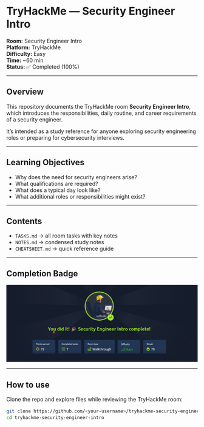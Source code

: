# TryHackMe — Security Engineer Intro

**Room:** Security Engineer Intro  
**Platform:** TryHackMe  
**Difficulty:** Easy  
**Time:** ~60 min  
**Status:** ✅ Completed (100%)

---

## Overview
This repository documents the TryHackMe room **Security Engineer Intro**, which introduces the responsibilities, daily routine, and career requirements of a security engineer.  

It’s intended as a study reference for anyone exploring security engineering roles or preparing for cybersecurity interviews.

---

## Learning Objectives
- Why does the need for security engineers arise?
- What qualifications are required?
- What does a typical day look like?
- What additional roles or responsibilities might exist?

---

## Contents
- `TASKS.md` → all room tasks with key notes
- `NOTES.md` → condensed study notes
- `CHEATSHEET.md` → quick reference guide

---

## Completion Badge
![Room Completed](https://github.com/MayankQuery/tryhackme-writeups/blob/main/introduction-to-security-engineering-security-engineer-intro/introduction-to-security-engineering-security-engineer-intro-completion.png)

---

## How to use
Clone the repo and explore files while reviewing the TryHackMe room:

```bash
git clone https://github.com/<your-username>/tryhackme-security-engineer-intro.git
cd tryhackme-security-engineer-intro
